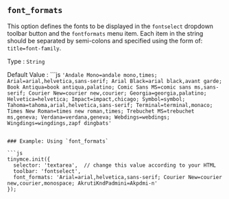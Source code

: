 ## `font_formats`

This option defines the fonts to be displayed in the `fontselect` dropdown toolbar button and the `fontformats` menu item. Each item in the string should be separated by semi-colons and specified using the form of: `title=font-family`.

Type
: `String`

Default Value
: ```js
`'Andale Mono=andale mono,times; Arial=arial,helvetica,sans-serif; Arial Black=arial black,avant garde; Book Antiqua=book antiqua,palatino; Comic Sans MS=comic sans ms,sans-serif; Courier New=courier new,courier; Georgia=georgia,palatino; Helvetica=helvetica; Impact=impact,chicago; Symbol=symbol; Tahoma=tahoma,arial,helvetica,sans-serif; Terminal=terminal,monaco; Times New Roman=times new roman,times; Trebuchet MS=trebuchet ms,geneva; Verdana=verdana,geneva; Webdings=webdings; Wingdings=wingdings,zapf dingbats'`
```

### Example: Using `font_formats`

```js
tinymce.init({
  selector: 'textarea',  // change this value according to your HTML
  toolbar: 'fontselect',
  font_formats: 'Arial=arial,helvetica,sans-serif; Courier New=courier new,courier,monospace; AkrutiKndPadmini=Akpdmi-n'
});
```
